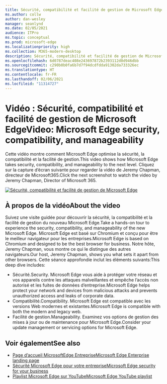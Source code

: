 ```yaml
---
title: Sécurité, compatibilité et facilité de gestion de Microsoft Edge
ms.author: collw
author: dan-wesley
manager: seanlynd
ms.date: 02/05/2021
audience: ITPro
ms.topic: conceptual
ms.prod: microsoft-edge
ms.localizationpriority: high
ms.collection: M365-modern-desktop
description: Sécurité, compatibilité et facilité de gestion de Microsoft Edge
ms.openlocfilehash: 6d0787deac408e243697872b2393112d0d946dbb
ms.sourcegitcommit: c290b0b0fa6b7d7f94dcdfdda91302da733326ec
ms.translationtype: HT
ms.contentlocale: fr-FR
ms.lasthandoff: 02/06/2021
ms.locfileid: "11314727"
---
```

# <span data-ttu-id="5cfa9-103">Vidéo : Sécurité, compatibilité et facilité de gestion de Microsoft Edge</span><span class="sxs-lookup"><span data-stu-id="5cfa9-103">Video: Microsoft Edge security, compatibility, and manageability</span></span>

<span data-ttu-id="5cfa9-104">Cette vidéo montre comment Microsoft Edge optimise la sécurité, la compatibilité et la facilité de gestion.</span><span class="sxs-lookup"><span data-stu-id="5cfa9-104">This video shows how Microsoft Edge takes security, compatibility, and manageability to the next level.</span></span> <span data-ttu-id="5cfa9-105">Cliquez sur la capture d’écran suivante pour regarder la vidéo de Jeremy Chapman, directeur de Microsoft365.</span><span class="sxs-lookup"><span data-stu-id="5cfa9-105">Click the next screenshot to watch the video by Jeremy Chapman, Director of Microsoft 365.</span></span>

[![Sécurité, compatibilité et facilité de gestion de Microsoft Edge](media/microsoft-edge-video-security-compatibility-manageability/0.png)](http://www.youtube.com/watch?v=uMmh_gNaM4I "Microsoft Edge security, compatibility, and manageability")

## <span data-ttu-id="5cfa9-107">À propos de la vidéo</span><span class="sxs-lookup"><span data-stu-id="5cfa9-107">About the video</span></span>

<span data-ttu-id="5cfa9-108">Suivez une visite guidée pour découvrir la sécurité, la compatibilité et la facilité de gestion du nouveau Microsoft Edge.</span><span class="sxs-lookup"><span data-stu-id="5cfa9-108">Take a hands-on tour to experience the security, compatibility, and manageability of the new Microsoft Edge.</span></span> <span data-ttu-id="5cfa9-109">Microsoft Edge est basé sur Chromium et conçu pour être le meilleur navigateur pour les entreprises.</span><span class="sxs-lookup"><span data-stu-id="5cfa9-109">Microsoft Edge is based on Chromium and designed to be the best browser for business.</span></span> <span data-ttu-id="5cfa9-110">Notre hôte, Jeremy Chapman, vous montre ce qui le distingue des autres navigateurs.</span><span class="sxs-lookup"><span data-stu-id="5cfa9-110">Our host, Jeremy Chapman, shows you what sets it apart from other browsers.</span></span> <span data-ttu-id="5cfa9-111">Cette séance approfondie inclut les éléments suivants:</span><span class="sxs-lookup"><span data-stu-id="5cfa9-111">This deep dive includes:</span></span>

- <span data-ttu-id="5cfa9-112">Sécurité.</span><span class="sxs-lookup"><span data-stu-id="5cfa9-112">Security.</span></span> <span data-ttu-id="5cfa9-113">Microsoft Edge vous aide à protéger votre réseau et vos appareils contre les attaques malveillantes et empêche l’accès non autorisé et les fuites de données d’entreprise.</span><span class="sxs-lookup"><span data-stu-id="5cfa9-113">Microsoft Edge helps protect your network and devices from malicious attacks and prevents unauthorized access and leaks of corporate data.</span></span>
- <span data-ttu-id="5cfa9-114">Compatibilité.</span><span class="sxs-lookup"><span data-stu-id="5cfa9-114">Compatibility.</span></span> <span data-ttu-id="5cfa9-115">Microsoft Edge est compatible avec les versions Web modernes et existantes.</span><span class="sxs-lookup"><span data-stu-id="5cfa9-115">Microsoft Edge is compatible with both the modern and legacy web.</span></span>
- <span data-ttu-id="5cfa9-116">Facilité de gestion.</span><span class="sxs-lookup"><span data-stu-id="5cfa9-116">Manageability.</span></span> <span data-ttu-id="5cfa9-117">Examinez vos options de gestion des mises à jour ou de maintenance pour Microsoft Edge.</span><span class="sxs-lookup"><span data-stu-id="5cfa9-117">Consider your update management or servicing options for Microsoft Edge.</span></span>

## <span data-ttu-id="5cfa9-118">Voir également</span><span class="sxs-lookup"><span data-stu-id="5cfa9-118">See also</span></span>

- [<span data-ttu-id="5cfa9-119">Page d’accueil MicrosoftEdge Entreprise</span><span class="sxs-lookup"><span data-stu-id="5cfa9-119">Microsoft Edge Enterprise landing page</span></span>](https://aka.ms/EdgeEnterprise)
- [<span data-ttu-id="5cfa9-120">Sécurité Microsoft Edge pour votre entreprise</span><span class="sxs-lookup"><span data-stu-id="5cfa9-120">Microsoft Edge security for your business</span></span>](ms-edge-security-for-business.md)
- [<span data-ttu-id="5cfa9-121">Playlist Microsoft Edge sur YouTube</span><span class="sxs-lookup"><span data-stu-id="5cfa9-121">Microsoft Edge YouTube playlist</span></span>](https://www.youtube.com/playlist?list=PLXtHYVsvn_b-uXh1tMeYpT-0iD8tD3tFy)